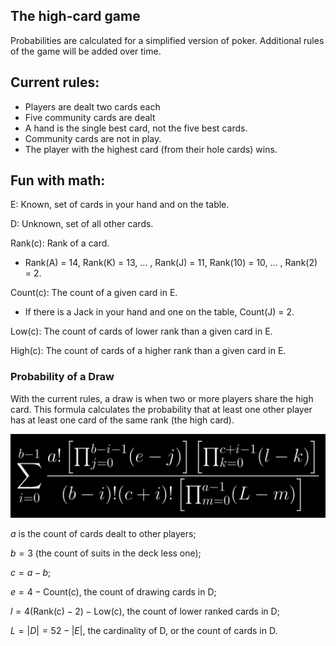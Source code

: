 ## The high-card game

Probabilities are calculated for a simplified version of poker.
Additional rules of the game will be added over time.

## Current rules:

* Players are dealt two cards each
* Five community cards are dealt
* A hand is the single best card, not the five best cards.
* Community cards are not in play.
* The player with the highest card (from their hole cards) wins.

## Fun with math:

E: Known, set of cards in your hand and on the table.

D: Unknown, set of all other cards.

Rank(c): Rank of a card.

* Rank(A) = 14, Rank(K) = 13, ... , Rank(J) = 11, Rank(10) = 10, ... , Rank(2) = 2.

Count(c): The count of a given card in E.

* If there is a Jack in your hand and one on the table, Count(J) = 2.

Low(c): The count of cards of lower rank than a given card in E.

High(c): The count of cards of a higher rank than a given card in E.

### Probability of a Draw

With the current rules, a draw is when two or more players share the high card.
This formula calculates the probability that at least one other player has at least one card of the same rank (the high
card).

![](schtuff/simpleDrawProb.png)

$a$ is the count of cards dealt to other players;

$b = 3$ (the count of suits in the deck less one);

$c=a-b$;

$e = 4 - \text{Count(c)}$, the count of drawing cards in D;

$l = 4 (\text{Rank(c)} - 2) - \text{Low(c)}$, the count of lower ranked cards in D;

$L = |D| = 52 - |E|$, the cardinality of D, or the count of cards in D.
